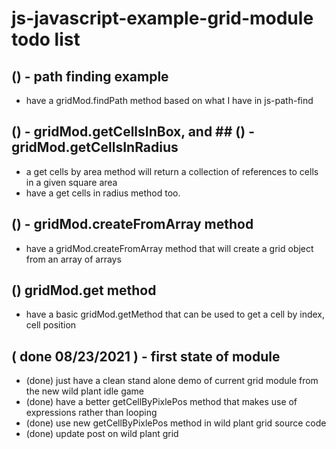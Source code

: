 # js-javascript-example-grid-module todo list

## () - path finding example
* have a gridMod.findPath method based on what I have in js-path-find

## () - gridMod.getCellsInBox, and ## () - gridMod.getCellsInRadius
* a get cells by area method will return a collection of references to cells in a given square area
* have a get cells in radius method too.

## () - gridMod.createFromArray method
* have a gridMod.createFromArray method that will create a grid object from an array of arrays

## () gridMod.get method
* have a basic gridMod.getMethod that can be used to get a cell by index, cell position

## ( done 08/23/2021 ) - first state of module
* (done) just have a clean stand alone demo of current grid module from the new wild plant idle game
* (done) have a better getCellByPixlePos method that makes use of expressions rather than looping
* (done) use new getCellByPixlePos method in wild plant grid source code
* (done) update post on wild plant grid